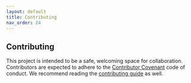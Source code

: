 ```yaml
---
layout: default
title: Contributing
nav_order: 24
---
```


## Contributing

This project is intended to be a safe, welcoming space for collaboration. Contributors are expected to adhere to the [Contributor Covenant](http://contributor-covenant.org) code of conduct. We recommend reading the [contributing guide](../../CONTRIBUTING.md) as well.
